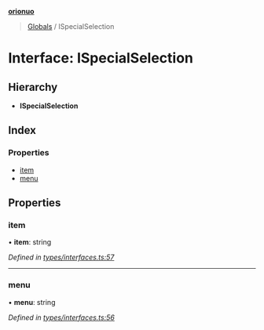 **[orionuo](../README.md)**

> [Globals](../globals.md) / ISpecialSelection

# Interface: ISpecialSelection

## Hierarchy

* **ISpecialSelection**

## Index

### Properties

* [item](ispecialselection.md#item)
* [menu](ispecialselection.md#menu)

## Properties

### item

•  **item**: string

*Defined in [types/interfaces.ts:57](https://github.com/msviha/orionuo/blob/2f31050/src/types/interfaces.ts#L57)*

___

### menu

•  **menu**: string

*Defined in [types/interfaces.ts:56](https://github.com/msviha/orionuo/blob/2f31050/src/types/interfaces.ts#L56)*
